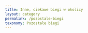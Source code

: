 ```yaml
---
title: Inne, ciekawe biegi w okolicy
layout: category
permalink: /pozostale-biegi
taxonomy: Pozostałe biegi
---
```

